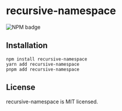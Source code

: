 # recursive-namespace

![NPM badge](https://nodei.co/npm/recursive-namespace.png?downloads=true&downloadRank=true&stars=true)

## Installation

```
npm install recursive-namespace
yarn add recursive-namespace
pnpm add recursive-namespace
```

## License

recursive-namespace is MIT licensed.